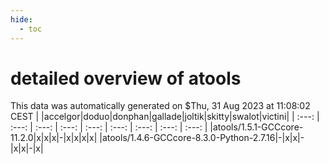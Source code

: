 ```yaml
---
hide:
  - toc
---
```


detailed overview of atools
===========================


This data was automatically generated on $Thu, 31 Aug 2023 at 11:08:02 CEST
| |accelgor|doduo|donphan|gallade|joltik|skitty|swalot|victini|
| :---: | :---: | :---: | :---: | :---: | :---: | :---: | :---: | :---: |
|atools/1.5.1-GCCcore-11.2.0|x|x|x|-|x|x|x|x|
|atools/1.4.6-GCCcore-8.3.0-Python-2.7.16|-|x|x|-|x|x|-|x|
